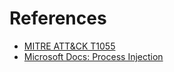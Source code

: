 # References

- [MITRE ATT&CK T1055](https://attack.mitre.org/techniques/T1055/)
- [Microsoft Docs: Process Injection](https://docs.microsoft.com/en-us/windows/win32/api/processthreadsapi/nf-processthreadsapi-createremotethread)
